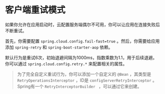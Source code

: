 # 客户端重试模式

如果你允许在应用启动时，云配置服务端偶尔不可用，你可以让应用在连接失败后不断重试。  

首先，你需要配置 `spring.cloud.config.fail-fast=true` 。然后，你需要给应用添加 `spring-retry` 和 `spring-boot-starter-aop`  依赖。  

默认行为是重试6次，初始退避间隔为1000ms，指数乘数为1.1，用于后续退避。你可以通过 `spring.cloud.config.retry.*` 来配置相关的属性。  

> 为了完全自定义重试行为，你可以添加一个自定义的 `@Bean` ，其类型是 `RetryOperationsInterceptor` ，ID是 `configServerRetryInterceptor` 。Spring有一个 `RetryInterceptorBuilder ` ，可以通过它来创建。


